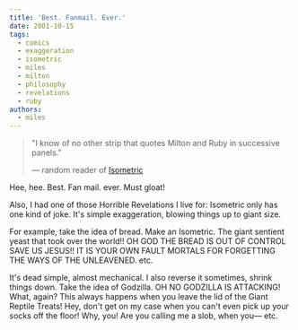 ```yaml
---
title: 'Best. Fanmail. Ever.'
date: 2001-10-15
tags:
  - comics
  - exaggeration
  - isometric
  - miles
  - milton
  - philosophy
  - revelations
  - ruby
authors:
  - miles
---
```


> "I know of no other strip that quotes Milton and Ruby in successive panels."
>
> — random reader of [Isometric](http://isometric.sixsided.org/)

Hee, hee. Best. Fan mail. ever. Must gloat!

Also, I had one of those Horrible Revelations I live for: Isometric only has one kind of joke. It's simple exaggeration, blowing things up to giant size.

For example, take the idea of bread. Make an Isometric. The giant sentient yeast that took over the world!! OH GOD THE BREAD IS OUT OF CONTROL SAVE US JESUS!! IT IS YOUR OWN FAULT MORTALS FOR FORGETTING THE WAYS OF THE UNLEAVENED. etc.

It's dead simple, almost mechanical. I also reverse it sometimes, shrink things down. Take the idea of Godzilla. OH NO GODZILLA IS ATTACKING! What, again? This always happens when you leave the lid of the Giant Reptile Treats! Hey, don't get on my case when you can't even pick up your socks off the floor! Why, you! Are you calling me a slob, when you— etc.
